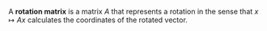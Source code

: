 A **rotation matrix** is a matrix $A$ that represents a rotation in the sense that $x \mapsto Ax$ calculates the coordinates of the rotated vector.